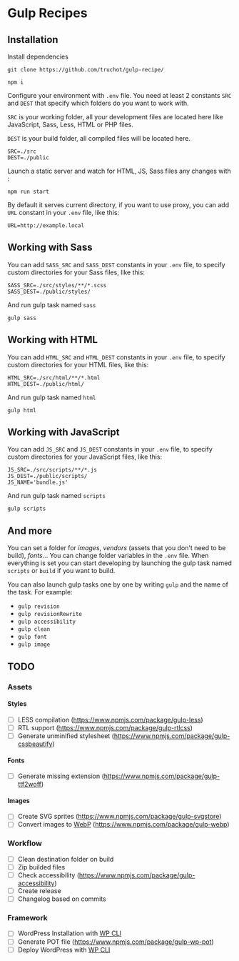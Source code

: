 # Gulp Recipes
## Installation
Install dependencies
```
git clone https://github.com/truchot/gulp-recipe/
```
```
npm i
```
Configure your environment with `.env` file. 
You need at least 2 constants `SRC` and `DEST` that specify which folders do you want to work with.

`SRC` is your working folder, all your development files are located here like JavaScript, Sass, Less, HTML or PHP files.

`DEST` is your build folder, all compiled files will be located here. 
```
SRC=./src
DEST=./public
```

Launch a static server and watch for HTML, JS, Sass files any changes with :
```
npm run start
```
By default it serves current directory, if you want to use proxy, you can add `URL` constant in your `.env` file, like this:
```
URL=http://example.local
```

## Working with Sass
You can add `SASS_SRC` and `SASS_DEST` constants in your `.env` file, to specify custom directories for your Sass files, like this:
```
SASS_SRC=./src/styles/**/*.scss
SASS_DEST=./public/styles/
```
And run gulp task named `sass`

```
gulp sass
```
## Working with HTML
You can add `HTML_SRC` and `HTML_DEST` constants in your `.env` file, to specify custom directories for your HTML files, like this:
```
HTML_SRC=./src/html/**/*.html
HTML_DEST=./public/html/
```
And run gulp task named `html`

```
gulp html
```
## Working with JavaScript
You can add `JS_SRC` and `JS_DEST` constants in your `.env` file, to specify custom directories for your JavaScript files, like this:
```
JS_SRC=./src/scripts/**/*.js
JS_DEST=./public/scripts/
JS_NAME='bundle.js'
```
And run gulp task named `scripts`

```
gulp scripts
```
## And more
You can set a folder for *images*, *vendors* (assets that you don't need to be build), *fonts*... You can change folder variables in the `.env` file. When everything is set you can start developing by launching the gulp task named `scripts` or `build` if you want to build.

You can also launch gulp tasks one by one by writing `gulp` and the name of the task. For example: 
- `gulp revision`
- `gulp revisionRewrite`
- `gulp accessibility`
- `gulp clean`
- `gulp font`
- `gulp image`

## TODO
### Assets
#### Styles
- [ ] LESS compilation (https://www.npmjs.com/package/gulp-less)
- [ ] RTL support (https://www.npmjs.com/package/gulp-rtlcss)
- [ ] Generate unminified stylesheet (https://www.npmjs.com/package/gulp-cssbeautify)
#### Fonts
- [ ] Generate missing extension (https://www.npmjs.com/package/gulp-ttf2woff)
#### Images
- [ ] Create SVG sprites (https://www.npmjs.com/package/gulp-svgstore)
- [ ] Convert images to [WebP](https://developers.google.com/speed/webp/ "A new image format for the Web") (https://www.npmjs.com/package/gulp-webp)
### Workflow
- [ ] Clean destination folder on build
- [ ] Zip builded files 
- [ ] Check accessibility (https://www.npmjs.com/package/gulp-accessibility)
- [ ] Create release
- [ ] Changelog based on commits 
### Framework
- [ ] WordPress Installation with [WP CLI](http://wp-cli.org/ "The command line interface for WordPress")
- [ ] Generate POT file (https://www.npmjs.com/package/gulp-wp-pot)
- [ ] Deploy WordPress with [WP CLI](http://wp-cli.org/ "The command line interface for WordPress")